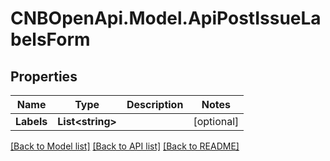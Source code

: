# CNBOpenApi.Model.ApiPostIssueLabelsForm

## Properties

Name | Type | Description | Notes
------------ | ------------- | ------------- | -------------
**Labels** | **List&lt;string&gt;** |  | [optional] 

[[Back to Model list]](../../README.md#documentation-for-models) [[Back to API list]](../../README.md#documentation-for-api-endpoints) [[Back to README]](../../README.md)


